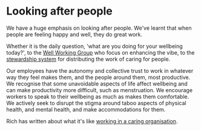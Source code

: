 # Looking after people

We have a huge emphasis on looking after people. We've learnt that when people are feeling happy and well, they do great work.

Whether it is the daily question, 'what are you doing for your wellbeing today?', to the [Well Working Group](well_working_group.md) who focus on enhancing the vibe, to the [stewardship system](stewarding.md) for distributing the work of caring for people.

Our employees have the autonomy and collective trust to work in whatever way they feel makes them, and the people around them, most productive. We recognise that some unavoidable aspects of life affect wellbeing and can make productivity more difficult, such as menstruation. We encourage workers to speak to their wellbeing as much as makes them comfortable. We actively seek to disrupt the stigma around taboo aspects of physical health, and mental health, and make accommodations for them.

Rich has written about what it's like [working in a caring organisation](https://medium.com/enspiral-tales/a-caring-organisation-5319f81c420f#.11angmlxu).